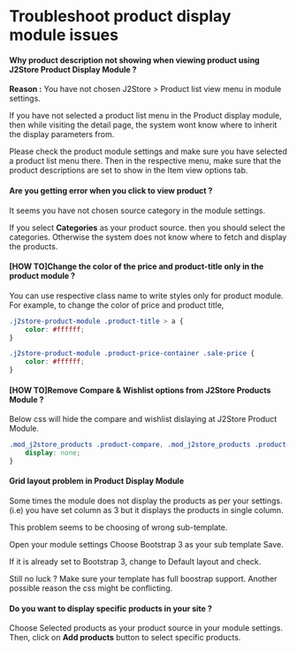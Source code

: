 # Troubleshoot product display module issues

#### Why product description not showing when viewing product using J2Store Product Display Module ?

**Reason :** You have not chosen J2Store > Product list view menu in module settings.

If you have not selected a product list menu in the Product display module, then while visiting the detail page, the system wont know where to inherit the display parameters from.

Please check the product module settings and make sure you have selected a product list menu there.
Then in the respective menu, make sure that the product descriptions are set to show in the Item view options tab.

#### Are you getting error when you click to view product ?

It seems you have not chosen source category in the module settings.

If you select **Categories** as your product source. then you should select the categories. Otherwise the system does not know where to fetch and display the products.

#### [HOW TO]Change the color of the price and product-title only in the product module ?

You can use respective class name to write styles only for product module. For example, to change the color of price and product title,
```css
.j2store-product-module .product-title > a {
    color: #ffffff;
}

.j2store-product-module .product-price-container .sale-price {
    color: #ffffff;
}
```

#### [HOW TO]Remove Compare & Wishlist options from J2Store Products Module ? 

Below css will hide the compare and wishlist dislaying at J2Store Product Module.
```css
.mod_j2store_products .product-compare, .mod_j2store_products .product-wishlist {
    display: none;
}
```

#### Grid layout problem in Product Display Module

Some times the module does not display the products as per your settings. (i.e) you have set column as 3 but it displays the products in single column.

This problem seems to be choosing of wrong sub-template.

Open your module settings
Choose Bootstrap 3 as your sub template
Save.

If it is already set to Bootstrap 3, change to Default layout and check.

Still no luck ? Make sure your template has full boostrap support. Another possible reason the css might be conflicting.

#### Do you want to display specific products in your site ?

Choose Selected products as your product source in your module settings.
Then, click on **Add products** button to select specific products.
